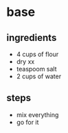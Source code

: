 # base

## ingredients 

- 4 cups of flour
- dry xx
- teaspoom salt
- 2 cups of water

## steps

- mix everything
- go for it
